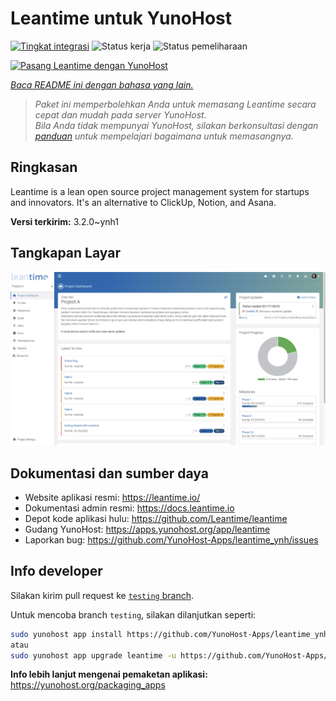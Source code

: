 <!--
N.B.: README ini dibuat secara otomatis oleh <https://github.com/YunoHost/apps/tree/master/tools/readme_generator>
Ini TIDAK boleh diedit dengan tangan.
-->

# Leantime untuk YunoHost

[![Tingkat integrasi](https://dash.yunohost.org/integration/leantime.svg)](https://ci-apps.yunohost.org/ci/apps/leantime/) ![Status kerja](https://ci-apps.yunohost.org/ci/badges/leantime.status.svg) ![Status pemeliharaan](https://ci-apps.yunohost.org/ci/badges/leantime.maintain.svg)

[![Pasang Leantime dengan YunoHost](https://install-app.yunohost.org/install-with-yunohost.svg)](https://install-app.yunohost.org/?app=leantime)

*[Baca README ini dengan bahasa yang lain.](./ALL_README.md)*

> *Paket ini memperbolehkan Anda untuk memasang Leantime secara cepat dan mudah pada server YunoHost.*  
> *Bila Anda tidak mempunyai YunoHost, silakan berkonsultasi dengan [panduan](https://yunohost.org/install) untuk mempelajari bagaimana untuk memasangnya.*

## Ringkasan

Leantime is a lean open source project management system for startups and innovators. It's an alternative to ClickUp, Notion, and Asana.

**Versi terkirim:** 3.2.0~ynh1

## Tangkapan Layar

![Tangkapan Layar pada Leantime](./doc/screenshots/ProjectDashboard.png)

## Dokumentasi dan sumber daya

- Website aplikasi resmi: <https://leantime.io/>
- Dokumentasi admin resmi: <https://docs.leantime.io>
- Depot kode aplikasi hulu: <https://github.com/Leantime/leantime>
- Gudang YunoHost: <https://apps.yunohost.org/app/leantime>
- Laporkan bug: <https://github.com/YunoHost-Apps/leantime_ynh/issues>

## Info developer

Silakan kirim pull request ke [`testing` branch](https://github.com/YunoHost-Apps/leantime_ynh/tree/testing).

Untuk mencoba branch `testing`, silakan dilanjutkan seperti:

```bash
sudo yunohost app install https://github.com/YunoHost-Apps/leantime_ynh/tree/testing --debug
atau
sudo yunohost app upgrade leantime -u https://github.com/YunoHost-Apps/leantime_ynh/tree/testing --debug
```

**Info lebih lanjut mengenai pemaketan aplikasi:** <https://yunohost.org/packaging_apps>
